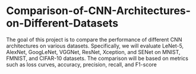 # Comparison-of-CNN-Architectures-on-Different-Datasets
The goal of this project is to compare the performance of different CNN architectures on various datasets. Specifically, we will evaluate LeNet-5, AlexNet, GoogLeNet, VGGNet, ResNet, Xception, and SENet on MNIST, FMNIST, and CIFAR-10 datasets. The comparison will be based on metrics such as loss curves, accuracy, precision, recall, and F1-score
